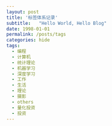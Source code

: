 ```yaml
---
layout: post
title: '标签体系记录'
subtitle:   "Hello World, Hello Blog"
date: 1998-01-01
permalink: /posts/tags
categories: hide
tags:
  - 编程
  - 计算机
  - 统计理论
  - 机器学习
  - 深度学习
  - 工作
  - 生活
  - 理论
  - 摄影
  - others
  - 量化投资
  - 投资
---
```


